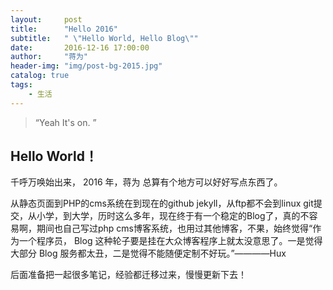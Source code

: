 ```yaml
---
layout:     post
title:      "Hello 2016"
subtitle:   " \"Hello World, Hello Blog\""
date:       2016-12-16 17:00:00
author:     "蒋为"
header-img: "img/post-bg-2015.jpg"
catalog: true
tags:
    - 生活
---
```


> “Yeah It's on. ”


## Hello World！

千呼万唤始出来，
2016 年，蒋为 总算有个地方可以好好写点东西了。


从静态页面到PHP的cms系统在到现在的github jekyll，从ftp都不会到linux git提交，从小学，到大学，历时这么多年，现在终于有一个稳定的Blog了，真的不容易啊，期间也自己写过php cms博客系统，也用过其他博客，不果，始终觉得“作为一个程序员， Blog 这种轮子要是挂在大众博客程序上就太没意思了。一是觉得大部分 Blog 服务都太丑，二是觉得不能随便定制不好玩。”————Hux


后面准备把一起很多笔记，经验都迁移过来，慢慢更新下去！





